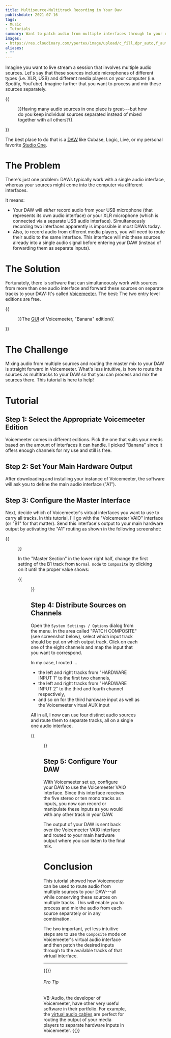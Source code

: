 ```yaml
---
title: Multisource-Multitrack Recording in Your Daw
publishdate: 2021-07-16
tags:
- Music
- Tutorials
summary: Want to patch audio from multiple interfaces through to your digital audio workstation on seperate tracks? Here's how VoiceMeeter can help.
images:
- https://res.cloudinary.com/ypertex/image/upload/c_fill,dpr_auto,f_auto,g_auto,h_630,q_auto,w_1200/2dc21d85-7a71-4b06-af35-33e87070dcbd
aliases:
- ""
---
```


Imagine you want to live stream a session that involves multiple audio sources. Let's say that these sources include microphones of different types (i.e. XLR, USB) and different media players on your computer (i.e. Spotify, YouTube). Imagine further that you want to process and mix these sources separately.

{{<figure src="2dc21d85-7a71-4b06-af35-33e87070dcbd">}}Having many audio sources in one place is great---but how do you keep individual sources separated instead of mixed together with all others?{{</figure>}}

The best place to do that is a [<abbr title="Digital Audio Workstation">DAW</abbr>](https://en.wikipedia.org/wiki/Digital_audio_workstation) like Cubase, Logic, Live, or my personal favorite [Studio One](https://www.presonus.com/products/Studio-One).

# The Problem

There's just one problem: DAWs typically work with a single audio interface, whereas your sources might come into the computer via different interfaces.

It means:

* Your DAW will *either* record audio from your USB microphone (that represents its own audio interface) *or* your XLR microphone (which is connected via a separate USB audio interface). Simultaneously recording two interfaces apparently is impossible in most DAWs today.
* Also, to record audio from different media players, you will need to route their audio to the same interface. This interface will mix these sources already into a single audio signal before entering your DAW (instead of forwarding them as separate inputs).

# The Solution

Fortunately, there is software that can simultaneously work with sources from more than one audio interface and forward these sources on separate tracks to your DAW: It's called [Voicemeeter](https://vb-audio.com/Voicemeeter/index.htm). The best: The two entry level editions are free.

{{<figure src="85e2c99a-2ebe-4e88-876d-663b5bb1888b" transformation="inline">}}The <abbr title="Graphical User Interface">GUI</abbr> of Voicemeeter, "Banana" edition{{</figure>}}

# The Challenge

Mixing audio from multiple sources and routing the master mix to your DAW is straight forward in Voicemeeter. What's less intuitive, is how to route the sources as multitracks to your DAW so that you can process and mix the sources there. This tutorial is here to help!

# Tutorial

## Step 1: Select the Appropriate Voicemeeter Edition

Voicemeeter comes in different editions. Pick the one that suits your needs based on the amount of interfaces it can handle. I picked "Banana" since it offers enough channels for my use and still is free.

## Step 2: Set Your Main Hardware Output

After downloading and installing your instance of Voicemeeter, the software will ask you to define the main audio interface ("A1").

## Step 3: Configure the Master Interface

Next, decide which of Voicemeeter's virtual interfaces you want to use to carry all tracks. In this tutorial, I'll go with the "Voicemeeter VAIO" interface (or "B1" for that matter). Send this interface's output to your main hardware output by activating the "A1" routing as shown in the following screenshot:

{{<figure src="04cec235-13fb-4b32-98c9-b8b88862ff88" transformation="inline" />}}

In the "Master Section" in the lower right half, change the first setting of the B1 track from ``Normal mode`` to ``Composite`` by clicking on it until the proper value shows:

{{<figure src="82dde4a4-c7ec-4139-9cf0-a710c01e7a11" transformation="inline" />}}

## Step 4: Distribute Sources on Channels

Open the ``System Settings / Options`` dialog from the menu. In the area called "PATCH COMPOSITE" (see screenshot below), select which input track should be put on which output track. Click on each one of the eight channels and map the input that you want to correspond.

In my case, I routed ...

* the left and right tracks from "HARDWARE INPUT 1" to the first two channels,
* the left and right tracks from "HARDWARE INPUT 2" to the third and fourth channel respectively,
* and so on for the third hardware input as well as the Voicemeeter virtual AUX input

All in all, I now can use four distinct audio sources and route them to separate tracks, all on a single one audio interface.

{{<figure src="b6031c11-8004-469b-a20e-dd0b6174abe4" transformation="paddedInline" />}}

## Step 5: Configure Your DAW

With Voicemeeter set up, configure your DAW to use the Voicemeeter VAIO interface. Since this interface receives the five stereo or ten mono tracks as inputs, you now can record or manipulate these inputs as you would with any other track in your DAW.

The output of your DAW is sent back over the Voicemeeter VAIO interface and routed to your main hardware output where you can listen to the final mix.

# Conclusion

This tutorial showed how Voicemeeter can be used to route audio from multiple sources to your DAW---all while conserving these sources on multiple tracks. This will enable you to process and mix the audio from each source separately or in any combination.

The two important, yet less intuitive steps are to use the ``Composite`` mode on Voicemeeter's virtual audio interface and then patch the desired inputs through to the available tracks of that virtual interface.

---

{{<note class="alert-success">}}
###### <i class="las la-lightbulb"></i> Pro Tip

VB-Audio, the developer of Voicemeeter, have other very useful software in their portfolio. For example, the [virtual audio cables](https://vb-audio.com/Cable/index.htm) are perfect for routing the output of your media players to separate hardware inputs in Voicemeeter.
{{</note>}}
